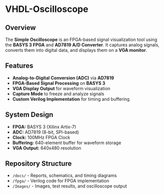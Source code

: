 # VHDL-Oscilloscope

## Overview
The **Simple Oscilloscope** is an FPGA-based signal visualization tool using the **BASYS 3 FPGA** and **AD7819 A/D Converter**. It captures analog signals, converts them into digital data, and displays them on a **VGA monitor**.

## Features
- **Analog-to-Digital Conversion (ADC)** via **AD7819**
- **FPGA-Based Signal Processing** on **BASYS 3**
- **VGA Display Output** for waveform visualization
- **Capture Mode** to freeze and analyze signals
- **Custom Verilog Implementation** for timing and buffering  

## System Design  
- **FPGA:** BASYS 3 (Xilinx Artix-7)  
- **ADC:** AD7819 (8-bit, SPI-based)  
- **Clock:** 100MHz FPGA Clock  
- **Buffering:** 640-element buffer for waveform storage  
- **VGA Output:** 640x480 resolution  

## Repository Structure
- `/docs/` - Reports, schematics, and timing diagrams
- `/fpga/` - Verilog code for FPGA implementation  
- `/Images/` - Images, test results, and oscilloscope output  

